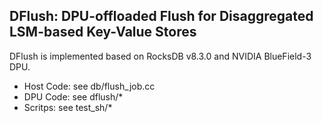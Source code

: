 ## DFlush: DPU-offloaded Flush for Disaggregated LSM-based Key-Value Stores

DFlush is implemented based on RocksDB v8.3.0 and NVIDIA BlueField-3 DPU.

- Host Code: see db/flush_job.cc
- DPU Code: see dflush/*
- Scritps: see test_sh/*

